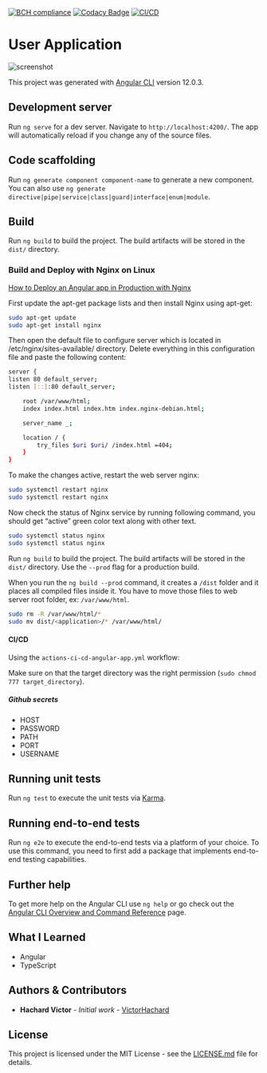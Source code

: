 [![BCH compliance](https://bettercodehub.com/edge/badge/VictorHachard/user-application?branch=master)](https://bettercodehub.com/)
[![Codacy Badge](https://app.codacy.com/project/badge/Grade/89c960f1999542b4befa368dd2e1f697)](https://www.codacy.com/gh/VictorHachard/user-application/dashboard?utm_source=github.com&amp;utm_medium=referral&amp;utm_content=VictorHachard/user-application&amp;utm_campaign=Badge_Grade)
[![CI/CD](https://github.com/VictorHachard/user-application/actions/workflows/actions-ci-cd-angular-app.yml/badge.svg)](https://github.com/VictorHachard/user-application/actions/workflows/actions-ci-cd-angular-app.yml)

# User Application

![screenshot](../master/res/tfe-application.gif)

This project was generated with [Angular CLI](https://github.com/angular/angular-cli) version 12.0.3.

## Development server

Run `ng serve` for a dev server. Navigate to `http://localhost:4200/`. The app will automatically reload if you change any of the source files.

## Code scaffolding

Run `ng generate component component-name` to generate a new component. You can also use `ng generate directive|pipe|service|class|guard|interface|enum|module`.

## Build

Run `ng build` to build the project. The build artifacts will be stored in the `dist/` directory.

### Build and Deploy with Nginx on Linux

[How to Deploy an Angular app in Production with Nginx](https://arjunphp.com/deploy-angular-app-production-nginx/)

First update the apt-get package lists and then install Nginx using apt-get:

```bash
sudo apt-get update
sudo apt-get install nginx
```

Then open the default file to configure server which is located in /etc/nginx/sites-available/ directory. Delete everything in this configuration file and paste the following content:

```bash
server {
listen 80 default_server;
listen [::]:80 default_server;

    root /var/www/html;
    index index.html index.htm index.nginx-debian.html;

    server_name _;

    location / {
        try_files $uri $uri/ /index.html =404;
    }
}
```

To make the changes active, restart the web server nginx:

```bash
sudo systemctl restart nginx
sudo systemctl restart nginx
```

Now check the status of Nginx service by running following command, you should get “active” green color text along with other text.

```bash
sudo systemctl status nginx
sudo systemctl status nginx
```

Run `ng build` to build the project. The build artifacts will be stored in the `dist/` directory. Use the `--prod` flag for a production build.

When you run the `ng build --prod` command, it creates a `/dist` folder and it places all compiled files inside it. You have to move those files to web server root folder, ex: `/var/www/html`.

```bash
sudo rm -R /var/www/html/*
sudo mv dist/<application>/* /var/www/html/
```

#### CI/CD

Using the `actions-ci-cd-angular-app.yml` workflow:

Make sure on that the target directory was the right permission (`sudo chmod 777 target_directory`).

##### Github secrets

-  HOST
-  PASSWORD
-  PATH
-  PORT
-  USERNAME

## Running unit tests

Run `ng test` to execute the unit tests via [Karma](https://karma-runner.github.io).

## Running end-to-end tests

Run `ng e2e` to execute the end-to-end tests via a platform of your choice. To use this command, you need to first add a package that implements end-to-end testing capabilities.

## Further help

To get more help on the Angular CLI use `ng help` or go check out the [Angular CLI Overview and Command Reference](https://angular.io/cli) page.

## What I Learned

-   Angular
-   TypeScript

## Authors & Contributors

-   **Hachard Victor** - *Initial work* - [VictorHachard](https://github.com/VictorHachard)

## License

This project is licensed under the MIT License - see the [LICENSE.md](../master/LICENSE) file for details.
